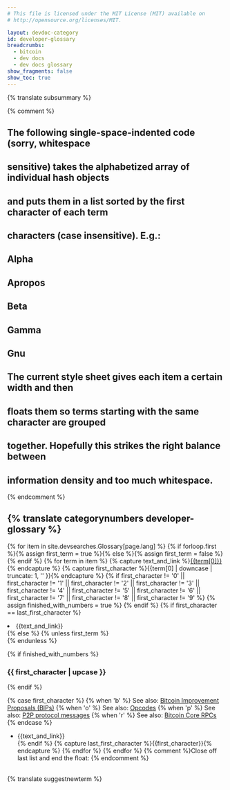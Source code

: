 ```yaml
---
# This file is licensed under the MIT License (MIT) available on
# http://opensource.org/licenses/MIT.

layout: devdoc-category
id: developer-glossary
breadcrumbs:
  - bitcoin
  - dev docs
  - dev docs glossary
show_fragments: false
show_toc: true
---
```


<div markdown="block" class="notice">
<span markdown="span">{% translate subsummary %}</span>
</div>

{% comment %}
## The following single-space-indented code (sorry, whitespace
## sensitive) takes the alphabetized array of individual hash objects
## and puts them in a list sorted by the first character of each term
## characters (case insensitive). E.g.:
##
##     Alpha
##     Apropos
##
##     Beta
##
##     Gamma
##     Gnu
##
## The current style sheet gives each item a certain width and then
## floats them so terms starting with the same character are grouped
## together. Hopefully this strikes the right balance between
## information density and too much whitespace.
{% endcomment %}
## {% translate categorynumbers developer-glossary %}
<!-- no subhead-links here -->
{% for item in site.devsearches.Glossary[page.lang] %}
{% if forloop.first %}{% assign first_term = true %}{% else %}{% assign first_term = false %}{% endif %}
{% for term in item %}
{% capture text_and_link %}<a href="{{term[1]}}">{{term[0]}}</a>{% endcapture %}
{% capture first_character %}{{term[0] | downcase | truncate: 1, '' }}{% endcapture %}
{% if first_character != '0' ||
first_character != '1' ||
first_character != '2' ||
first_character != '3' ||
first_character != '4' ||
first_character != '5' ||
first_character != '6' ||
first_character != '7' ||
first_character != '8' ||
first_character != '9' %}
{% assign finished_with_numbers = true %}
{% endif %}
{% if first_character == last_first_character %}
<li markdown="span">{{text_and_link}}</li>
{% else %}
{% unless first_term %}
</ul><br class="clear">
{% endunless %}

  {% if finished_with_numbers %}
### {{ first_character | upcase }}
<!-- no subhead-links here -->
  {% endif %}

  {% case first_character %}
  {% when 'b' %}
   See also: [Bitcoin Improvement Proposals (BIPs)](https://github.com/bitcoin/bips#readme)
  {% when 'o' %}
   See also: [Opcodes](https://en.bitcoin.it/wiki/Script#Words)
  {% when 'p' %}
   See also: [P2P protocol messages](/en/developer-reference#data-messages)
  {% when 'r' %}
   See also: [Bitcoin Core RPCs](/en/developer-reference#rpc-quick-reference)
  {% endcase %}

  <ul class="wrapped_list">
  <li markdown="span">{{text_and_link}}</li>
 {% endif %}
 {% capture last_first_character %}{{first_character}}{% endcapture %}
{% endfor %}
{% endfor %}
{% comment %}Close off last list and end the float: {% endcomment %}
</ul><br class="clear">

<div markdown="block" class="notice">
<span markdown="span">{% translate suggestnewterm %}</span>
</div>

[1]: https://github.com/bitcoin-dot-org/bitcoin.org/issues/new?title=New%20glossary%20term%20suggestion:
